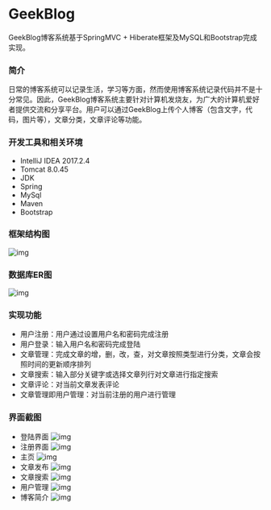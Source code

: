  # GeekBlog
  GeekBlog博客系统基于SpringMVC + Hiberate框架及MySQL和Bootstrap完成实现。
  
 ### 简介
 日常的博客系统可以记录生活，学习等方面，然而使用博客系统记录代码并不是十分常见。因此，GeekBlog博客系统主要针对计算机发烧友，为广大的计算机爱好者提供交流和分享平台。用户可以通过GeekBlog上传个人博客（包含文字，代码，图片等），文章分类，文章评论等功能。
 
 ### 开发工具和相关环境
 * IntelliJ IDEA 2017.2.4
 * Tomcat 8.0.45
 * JDK
 * Spring
 * MySql
 * Maven
 * Bootstrap
 
 ### 框架结构图
 ![img](https://github.com/zhengxinyu0825/GeekBlog/blob/master/screenshot/feature_overview.png)
 
 ### 数据库ER图
 ![img](https://github.com/zhengxinyu0825/GeekBlog/blob/master/screenshot/database_overview.png)
 
 ### 实现功能
 * 用户注册：用户通过设置用户名和密码完成注册
 * 用户登录：输入用户名和密码完成登陆
 * 文章管理：完成文章的增，删，改，查，对文章按照类型进行分类，文章会按照时间的更新顺序排列
 * 文章搜索：输入部分关键字或选择文章列行对文章进行指定搜索  
 * 文章评论：对当前文章发表评论
 * 文章管理即用户管理：对当前注册的用户进行管理

 ### 界面截图
 * 登陆界面
 ![img](https://github.com/zhengxinyu0825/GeekBlog/blob/master/screenshot/login-page.png)
 * 注册界面
 ![img](https://github.com/zhengxinyu0825/GeekBlog/blob/master/screenshot/register-page.png)
 * 主页
 ![img](https://github.com/zhengxinyu0825/GeekBlog/blob/master/screenshot/home-page.png)
 * 文章发布
 ![img](https://github.com/zhengxinyu0825/GeekBlog/blob/master/screenshot/addblog-page.png)
 * 文章搜索
 ![img](https://github.com/zhengxinyu0825/GeekBlog/blob/master/screenshot/searchblog-page.png)
 * 用户管理
 ![img](https://github.com/zhengxinyu0825/GeekBlog/blob/master/screenshot/admin-page.png)
 * 博客简介
 ![img](https://github.com/zhengxinyu0825/GeekBlog/blob/master/screenshot/introduction-page.png)
